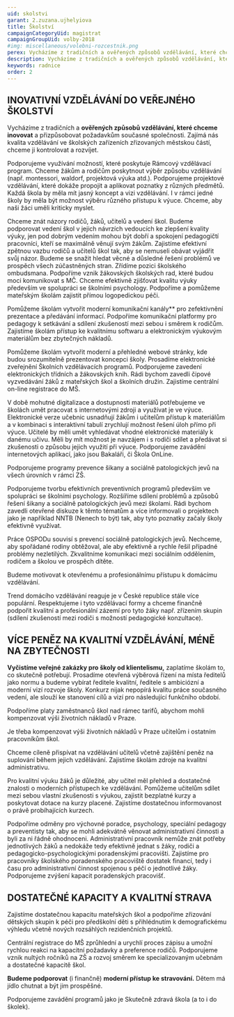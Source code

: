 ```yaml
---
uid: skolstvi
garant: 2.zuzana.ujhelyiova
title: Školství
campaignCategoryUid: magistrat
campaignGroupUid: volby-2018
#img: miscellaneous/volebni-rozcestnik.png
perex: Vycházíme z tradičních a ověřených způsobů vzdělávání, které chceme inovovat a přizpůsobovat požadavkům současné společnosti. Zajímá nás kvalita vzdělávání ve školských zařízeních zřizovaných městskou částí, chceme ji kontrolovat a rozvíjet.
description: Vycházíme z tradičních a ověřených způsobů vzdělávání, které chceme inovovat a přizpůsobovat požadavkům současné společnosti. Zajímá nás kvalita vzdělávání ve školských zařízeních zřizovaných městskou částí, chceme ji kontrolovat a rozvíjet.
keywords: radnice
order: 2
---
```


## INOVATIVNÍ VZDĚLÁVÁNÍ DO VEŘEJNÉHO ŠKOLSTVÍ
 
Vycházíme z tradičních a **ověřených způsobů vzdělávání, které chceme inovovat** a přizpůsobovat požadavkům současné společnosti. Zajímá nás kvalita vzdělávání ve školských zařízeních zřizovaných městskou částí, chceme ji kontrolovat a rozvíjet.

Podporujeme využívání možností, které poskytuje Rámcový vzdělávací program. Chceme žákům a rodičům poskytnout výběr způsobu vzdělávání (např. montessori, waldorf, projektová výuka atd.). Podporujeme projektové vzdělávání, které dokáže propojit a aplikovat poznatky z různých předmětů. Každá škola by měla mít jasný koncept a vizi vzdělávání. I v rámci jedné školy by měla být možnost výběru různého přístupu k výuce. Chceme, aby naši žáci uměli kriticky myslet.

Chceme znát názory rodičů, žáků, učitelů a vedení škol. Budeme podporovat vedení škol v jejich návrzích vedoucích ke zlepšení kvality výuky, jen pod dobrým vedením mohou být dobří a spokojení pedagogičtí pracovníci, kteří se maximálně věnují svým žákům. Zajistíme efektivní zpětnou vazbu rodičů a učitelů škol tak, aby se nemuseli obávat vyjádřit svůj názor. Budeme se snažit hledat věcné a důsledné řešení problémů ve prospěch všech zúčastněných stran. Zřídíme pozici školského ombudsmana. Podpoříme vznik žákovských školských rad, které budou moci komunikovat s MČ. Chceme efektivně zjišťovat kvalitu výuky především ve spolupráci se školními psychology. Podpoříme a pomůžeme mateřským školám zajistit přímou logopedickou péči.
 
  
Pomůžeme školám vytvořit moderní komunikační kanály** pro zefektivnění prezentace a předávání informací. Podpoříme komunikační platformy pro pedagogy k setkávání a sdílení zkušeností mezi sebou i směrem k rodičům. Zajistíme školám přístup ke kvalitnímu softwaru a elektronickým výukovým materiálům bez zbytečných nákladů.

Pomůžeme školám vytvořit moderní a přehledné webové stránky, kde budou srozumitelně prezentovat koncepci školy. Prosadíme elektronické zveřejnění Školních vzdělávacích programů. Podporujeme zavedení elektronických třídních a žákovských knih. Rádi bychom zavedli čipové vyzvedávání žáků z mateřských škol a školních družin. Zajistíme centrální on-line registrace do MŠ.

V době mohutné digitalizace a dostupnosti materiálů potřebujeme ve školách umět pracovat s internetovými zdroji a využívat je ve výuce. Elektronické verze učebnic usnadňují žákům i učitelům přístup k materiálům a v kombinaci s interaktivní tabulí zrychlují možnost řešení úloh přímo při výuce. Učitelé by měli umět vyhledávat vhodné elektronické materiály k danému učivu. Měli by mít možnost je navzájem i s rodiči sdílet a předávat si zkušenosti o způsobu jejich využití při výuce. Podporujeme zavádění internetových aplikací, jako jsou Bakaláři, či Škola OnLine.
 
Podporujeme programy prevence šikany a sociálně patologických jevů na všech úrovních v rámci ZŠ.

Podporujeme tvorbu efektivních preventivních programů především ve spolupráci se školními psychology. Rozšíříme sdílení problémů a způsobů řešení šikany a sociálně patologických jevů mezi školami. Rádi bychom zavedli otevřené diskuze k těmto tématům a více informovali o projektech jako je například NNTB (Nenech to být) tak, aby tyto poznatky začaly školy efektivně využívat.

Práce OSPODu souvisí s prevencí sociálně patologických jevů. Nechceme, aby spořádané rodiny obtěžoval, ale aby efektivně a rychle řešil případné problémy nezletilých. Zkvalitníme komunikaci mezi sociálním oddělením, rodičem a školou ve prospěch dítěte.
 
Budeme motivovat k otevřenému a profesionálnímu přístupu k domácímu vzdělávání.

Trend domácího vzdělávání reaguje je v České republice stále více populární. Respektujeme i tyto vzdělávací formy a chceme finančně podpořit kvalitní a profesionální zázemí pro tyto žáky např. zřízením skupin (sdílení zkušeností mezi rodiči s možností pedagogické konzultace).
 
## VÍCE PENĚZ NA KVALITNÍ VZDĚLÁVÁNÍ, MÉNĚ NA ZBYTEČNOSTI
 
**Vyčistíme veřejné zakázky pro školy od klientelismu,** zaplatíme školám to, co skutečně potřebují. Prosadíme otevřená výběrová řízení na místa ředitelů jako normu a budeme vybírat ředitele kvalitní, ředitele s ambiciózní a moderní vizí rozvoje školy.
Konkurz nijak nepopírá kvalitu práce současného vedení, ale slouží ke stanovení cílů a vizí pro následující funkčního období.
 
Podpoříme platy zaměstnanců škol nad rámec tarifů, abychom mohli kompenzovat výši životních nákladů v Praze.

Je třeba kompenzovat výši životních nákladů v Praze učitelům i ostatním pracovníkům škol.
 
Chceme cíleně přispívat na vzdělávání učitelů včetně zajištění peněz na suplování během jejich vzdělávání. Zajistíme školám zdroje na kvalitní administrativu.

Pro kvalitní výuku žáků je důležité, aby učitel měl přehled a dostatečné znalosti o moderních přístupech ke vzdělávání. Pomůžeme učitelům sdílet mezi sebou vlastní zkušenosti s výukou, zajistit bezplatné kurzy a poskytovat dotace na kurzy placené. Zajistíme dostatečnou informovanost o právě probíhajících kurzech.

Podpoříme odměny pro výchovné poradce, psychology, speciální pedagogy a preventisty tak, aby se mohli adekvátně věnovat administrativní činnosti a byli za ni řádně ohodnoceni. Administrativní pracovník nemůže znát potřeby jednotlivých žáků a nedokáže tedy efektivně jednat s žáky, rodiči a pedagogicko-psychologickými poradenskými pracovišti. Zajistíme pro pracovníky školského poradenského pracoviště dostatek financí, tedy i času pro administrativní činnost spojenou s péčí o jednotlivé žáky. Podporujeme zvýšení kapacit poradenských pracovišť.
 
 
## DOSTATEČNÉ KAPACITY A KVALITNÍ STRAVA
 
Zajistíme dostatečnou kapacitu mateřských škol a podpoříme zřizování dětských skupin k péči pro předškolní děti s přihlédnutím k demografickému výhledu včetně nových rozsáhlých rezidenčních projektů.

Centrální registrace do MŠ zprůhlední a urychlí proces zápisu a umožní rychlou reakci na kapacitní požadavky a preference rodičů. Podporujeme vznik nultých ročníků na ZŠ a rozvoj směrem ke specializovaným učebnám a dostatečné kapacitě škol.
 
**Budeme podporovat** (i finančně) **moderní přístup ke stravování.** Dětem má jídlo chutnat a být jim prospěšné.

Podporujeme zavádění programů jako je Skutečně zdravá škola (a to i do školek).